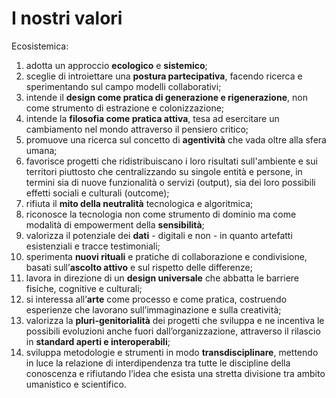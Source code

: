 # I nostri valori

Ecosistemica:

1. adotta un approccio **ecologico** e **sistemico**;&#x20;
2. sceglie di introiettare una **postura partecipativa**, facendo ricerca e sperimentando sul campo modelli collaborativi;
3. intende il **design come pratica di generazione e rigenerazione**, non come strumento di estrazione e colonizzazione;
4. intende la **filosofia come pratica attiva**, tesa ad esercitare un cambiamento nel mondo attraverso il pensiero critico;
5. promuove una ricerca sul concetto di **agentività** che vada oltre alla sfera umana;&#x20;
6. favorisce progetti che ridistribuiscano i loro risultati sull'ambiente e sui territori piuttosto che centralizzando su singole entità e persone, in termini sia di nuove funzionalità o servizi (output), sia dei loro possibili effetti sociali e culturali (outcome);
7. rifiuta il **mito della neutralità** tecnologica e algoritmica;
8. riconosce la tecnologia non come strumento di dominio ma come modalità di empowerment della **sensibilità**;
9. valorizza il potenziale dei **dati** - digitali e non - in quanto artefatti esistenziali e tracce testimoniali;&#x20;
10. sperimenta **nuovi rituali** e pratiche di collaborazione e condivisione, basati sull’**ascolto attivo** e sul rispetto delle differenze;&#x20;
11. lavora in direzione di un **design universale** che abbatta le barriere fisiche, cognitive e culturali;&#x20;
12. si interessa all’**arte** come processo e come pratica, costruendo esperienze che lavorano sull’immaginazione e sulla creatività;
13. valorizza la **pluri-genitorialità** dei progetti che sviluppa e ne incentiva le possibili evoluzioni anche fuori dall’organizzazione, attraverso il rilascio in **standard aperti e interoperabili**;&#x20;
14. sviluppa metodologie e strumenti in modo **transdisciplinare**, mettendo in luce la relazione di interdipendenza tra tutte le discipline della conoscenza e rifiutando l’idea che esista una stretta divisione tra ambito umanistico e scientifico.
